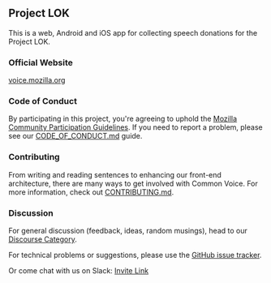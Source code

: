 ## Project LOK

This is a web, Android and iOS app for collecting speech
donations for the Project LOK.

### Official Website

[voice.mozilla.org](https://voice.mozilla.org)

### Code of Conduct

By participating in this project, you're agreeing to uphold the [Mozilla Community Participation Guidelines](https://www.mozilla.org/en-US/about/governance/policies/participation/). If you need to report a problem, please see our [CODE_OF_CONDUCT.md](./CODE_OF_CONDUCT.md) guide.

### Contributing

From writing and reading sentences to enhancing our front-end architecture, there are many ways to get involved with Common Voice. For more information, check out [CONTRIBUTING.md](./CONTRIBUTING.md).

### Discussion

For general discussion (feedback, ideas, random musings), head to our [Discourse Category](https://discourse.mozilla-community.org/c/voice).

For technical problems or suggestions, please use the [GitHub issue tracker](https://github.com/mozilla/voice-web/issues).

Or come chat with us on Slack: [Invite Link](https://common-voice-slack-invite.herokuapp.com/)
